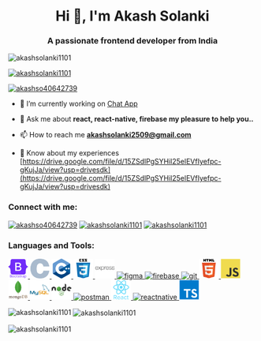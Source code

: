 <h1 align="center">Hi 👋, I'm Akash Solanki</h1>
<h3 align="center">A passionate frontend developer from India</h3>

<p align="left"> <img src="https://komarev.com/ghpvc/?username=akashsolanki1101&label=Profile%20views&color=0e75b6&style=flat" alt="akashsolanki1101" /> </p>

<p align="left"> <a href="https://github.com/ryo-ma/github-profile-trophy"><img src="https://github-profile-trophy.vercel.app/?username=akashsolanki1101" alt="akashsolanki1101" /></a> </p>

<p align="left"> <a href="https://twitter.com/akashso40642739" target="blank"><img src="https://img.shields.io/twitter/follow/akashso40642739?logo=twitter&style=for-the-badge" alt="akashso40642739" /></a> </p>

- 🔭 I’m currently working on [Chat App](https://github.com/akashsolanki1101/Chat-App)

- 💬 Ask me about **react, react-native, firebase my pleasure to help you..**

- 📫 How to reach me **akashsolanki2509@gmail.com**

- 📄 Know about my experiences [https://drive.google.com/file/d/15ZSdlPgSYHil25elEVfIyefpc-gKujJa/view?usp=drivesdk](https://drive.google.com/file/d/15ZSdlPgSYHil25elEVfIyefpc-gKujJa/view?usp=drivesdk)

<h3 align="left">Connect with me:</h3>
<p align="left">
<a href="https://twitter.com/akashso40642739" target="blank"><img align="center" src="https://cdn.jsdelivr.net/npm/simple-icons@3.0.1/icons/twitter.svg" alt="akashso40642739" height="30" width="40" /></a>
<a href="https://linkedin.com/in/akashsolanki1101" target="blank"><img align="center" src="https://cdn.jsdelivr.net/npm/simple-icons@3.0.1/icons/linkedin.svg" alt="akashsolanki1101" height="30" width="40" /></a>
<a href="https://instagram.com/akashsolanki1101" target="blank"><img align="center" src="https://cdn.jsdelivr.net/npm/simple-icons@3.0.1/icons/instagram.svg" alt="akashsolanki1101" height="30" width="40" /></a>
</p>

<h3 align="left">Languages and Tools:</h3>
<p align="left"> <a href="https://getbootstrap.com" target="_blank"> <img src="https://raw.githubusercontent.com/devicons/devicon/master/icons/bootstrap/bootstrap-plain-wordmark.svg" alt="bootstrap" width="40" height="40"/> </a> <a href="https://www.cprogramming.com/" target="_blank"> <img src="https://raw.githubusercontent.com/devicons/devicon/master/icons/c/c-original.svg" alt="c" width="40" height="40"/> </a> <a href="https://www.w3schools.com/cpp/" target="_blank"> <img src="https://raw.githubusercontent.com/devicons/devicon/master/icons/cplusplus/cplusplus-original.svg" alt="cplusplus" width="40" height="40"/> </a> <a href="https://www.w3schools.com/css/" target="_blank"> <img src="https://raw.githubusercontent.com/devicons/devicon/master/icons/css3/css3-original-wordmark.svg" alt="css3" width="40" height="40"/> </a> <a href="https://expressjs.com" target="_blank"> <img src="https://raw.githubusercontent.com/devicons/devicon/master/icons/express/express-original-wordmark.svg" alt="express" width="40" height="40"/> </a> <a href="https://www.figma.com/" target="_blank"> <img src="https://www.vectorlogo.zone/logos/figma/figma-icon.svg" alt="figma" width="40" height="40"/> </a> <a href="https://firebase.google.com/" target="_blank"> <img src="https://www.vectorlogo.zone/logos/firebase/firebase-icon.svg" alt="firebase" width="40" height="40"/> </a> <a href="https://git-scm.com/" target="_blank"> <img src="https://www.vectorlogo.zone/logos/git-scm/git-scm-icon.svg" alt="git" width="40" height="40"/> </a> <a href="https://www.w3.org/html/" target="_blank"> <img src="https://raw.githubusercontent.com/devicons/devicon/master/icons/html5/html5-original-wordmark.svg" alt="html5" width="40" height="40"/> </a> <a href="https://developer.mozilla.org/en-US/docs/Web/JavaScript" target="_blank"> <img src="https://raw.githubusercontent.com/devicons/devicon/master/icons/javascript/javascript-original.svg" alt="javascript" width="40" height="40"/> </a> <a href="https://www.mongodb.com/" target="_blank"> <img src="https://raw.githubusercontent.com/devicons/devicon/master/icons/mongodb/mongodb-original-wordmark.svg" alt="mongodb" width="40" height="40"/> </a> <a href="https://www.mysql.com/" target="_blank"> <img src="https://raw.githubusercontent.com/devicons/devicon/master/icons/mysql/mysql-original-wordmark.svg" alt="mysql" width="40" height="40"/> </a> <a href="https://nodejs.org" target="_blank"> <img src="https://raw.githubusercontent.com/devicons/devicon/master/icons/nodejs/nodejs-original-wordmark.svg" alt="nodejs" width="40" height="40"/> </a> <a href="https://postman.com" target="_blank"> <img src="https://www.vectorlogo.zone/logos/getpostman/getpostman-icon.svg" alt="postman" width="40" height="40"/> </a> <a href="https://reactjs.org/" target="_blank"> <img src="https://raw.githubusercontent.com/devicons/devicon/master/icons/react/react-original-wordmark.svg" alt="react" width="40" height="40"/> </a> <a href="https://reactnative.dev/" target="_blank"> <img src="https://reactnative.dev/img/header_logo.svg" alt="reactnative" width="40" height="40"/> </a> <a href="https://www.typescriptlang.org/" target="_blank"> <img src="https://raw.githubusercontent.com/devicons/devicon/master/icons/typescript/typescript-original.svg" alt="typescript" width="40" height="40"/> </a> </p>

<p><img align="left" src="https://github-readme-stats.vercel.app/api/top-langs?username=akashsolanki1101&show_icons=true&locale=en&layout=compact" alt="akashsolanki1101" /></p>

<p>&nbsp;<img align="center" src="https://github-readme-stats.vercel.app/api?username=akashsolanki1101&show_icons=true&locale=en" alt="akashsolanki1101" /></p>

<p><img align="center" src="https://github-readme-streak-stats.herokuapp.com/?user=akashsolanki1101&" alt="akashsolanki1101" /></p>

